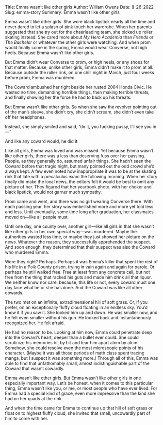 Title: Emma wasn’t like other girls
Author: William Owens
Date: 8-26-2022
Slug: emma-story
Summary: Emma wasn’t like other girls

Emma wasn’t like other girls. She wore black lipstick nearly all the time and never dared to let a splash of pink touch her wardrobe. When her parents suggested that she try out for the cheerleading team, she picked up roller skating instead. She cared more about _My Hero Academia_ than _Friends_ or _The Bachelor_ or whatever the other girls were watching. And when prom would finally come in the spring, Emma would wear Converse, not high heels. Because Emma wasn’t like other girls.

But Emma didn’t wear Converse to prom, or high heels, or any shoes for that matter. Because, unlike other girls, Emma didn’t make it to prom at all. Because outside the roller rink, on one chill night in March, just four weeks before prom, Emma was murdered.

The Coward ambushed her right beside her rusted 2004 Honda Civic. He wasted no time, demanding horrible things, then making terrible threats, and finally showing her the force he had to back up his threats.

But Emma wasn’t like other girls. So when she saw the revolver pointing out of the man’s sleeve, she didn’t cry, she didn’t scream, she didn’t even take off her headphones.

Instead, she simply smiled and said, “do it, you fucking pussy, I’ll see you in—”

And like any coward would, he did it.

Like all girls, Emma was loved and was missed. Yet because Emma wasn’t like other girls, there was a less than deserving fuss over her passing. People, as they generally do, assumed unfair things. She hadn’t seen the Coward before that tragic night, but many pointed out the odd crowd she’d always kept. A few even noted how inappropriate it was to be at the skating rink that late with a precalculus exam the following morning. When her story finally did make the local news, the editors felt it would be best to omit any picture of her. They figured that her yearbook photo, with her choker and black lipstick, would not garner much sympathy.

Prom came and went, and there was no girl wearing Converse there. With each passing year, her story was embellished more and more yet told less and less. Until eventually, some time long after graduation, her classmates moved on—like all people must.

Until one day, one county over, another girl—like all girls in that she wasn’t like other girls in her own special way—was murdered. Maybe the authorities wasted less time, or maybe they just showed her picture on the news. Whatever the reason, they successfully apprehended the suspect. And soon enough, they determined that their suspect was also the Coward who murdered Emma.

Were they right? Perhaps. Perhaps it was Emma’s killer that spent the rest of his life in a Polk County prison, trying in vain again and again for parole. Or perhaps he still walked free. Free at least from any concrete cell, but not free from the thing that racked his guts and made him drink all that liquor. We neither know nor care, because, this life or not, every coward must one day face what he or she has done. And the Coward was like all other cowards.

The two met on an infinite, extradimensional hill of soft grass. Or, if you prefer, on an exceptionally fluffy cloud floating in an endless sky. You’d know it if you saw it. She looked him up and down. He was smaller now, and he felt even smaller without his gun. He looked back and instantaneously recognized her. He felt afraid.

He had no reason to be. Looking at him now, Emma could penetrate deep into the Coward’s heart, deeper than a bullet ever could. She could scrutinize his memories bit by bit and tear him apart atom by atom. Somehow, she could resolve even the most microscopic points of his character. (Maybe it was all those periods of math class spent tracing manga, but I suspect it was something more.) Through all of this, Emma was able to find that unfathomably small, almost indistinguishable part of the Coward that wasn’t cowardly.

Emma wasn’t like other girls. But Emma wasn’t like other girls in one especially important way. Let’s be honest, when it comes to this particular thing, Emma wasn’t like you, or me, or most people who have ever lived. For Emma had a special kind of grace, even more impressive than the kind she had on her quads at the rink.

And when the time came for Emma to continue up that hill of soft grass or float on to highest fluffy cloud, she invited that small, uncowardly part of him to come with her.
